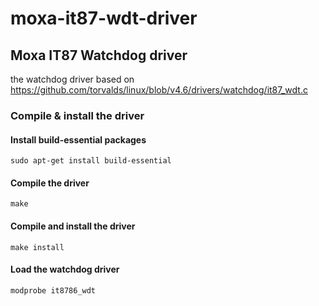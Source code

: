 # moxa-it87-wdt-driver

## Moxa IT87 Watchdog driver
the watchdog driver based on
https://github.com/torvalds/linux/blob/v4.6/drivers/watchdog/it87_wdt.c

### Compile & install the driver

#### Install build-essential packages
```
sudo apt-get install build-essential
```

#### Compile the driver
```
make
```

#### Compile and install the driver
```
make install
```

#### Load the watchdog driver
```
modprobe it8786_wdt
```
